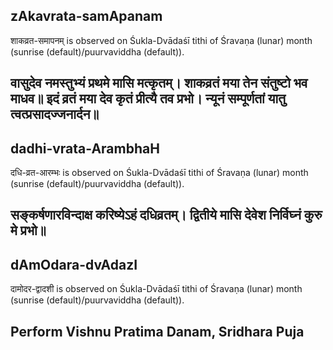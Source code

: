 ## zAkavrata-samApanam

शाकव्रत-समापनम् is observed on Śukla-Dvādaśī tithi of Śravaṇa (lunar) month (sunrise (default)/puurvaviddha (default)).



वासुदेव नमस्तुभ्यं प्रथमे मासि मत्कृतम्।
शाकव्रतं मया तेन संतुष्टो भव माधव॥
इदं व्रतं मया देव कृतं प्रीत्यै तव प्रभो।
न्यूनं सम्पूर्णतां यातु त्वत्प्रसादज्जनार्दन॥
---
## dadhi-vrata-ArambhaH

दधि-व्रत-आरम्भः is observed on Śukla-Dvādaśī tithi of Śravaṇa (lunar) month (sunrise (default)/puurvaviddha (default)).



सङ्कर्षणारविन्दाक्ष करिष्येऽहं दधिव्रतम्। द्वितीये मासि देवेश निर्विघ्नं कुरु मे प्रभो॥
---
## dAmOdara-dvAdazI

दामोदर-द्वादशी is observed on Śukla-Dvādaśī tithi of Śravaṇa (lunar) month (sunrise (default)/puurvaviddha (default)).

Perform Vishnu Pratima Danam, Sridhara Puja
---
